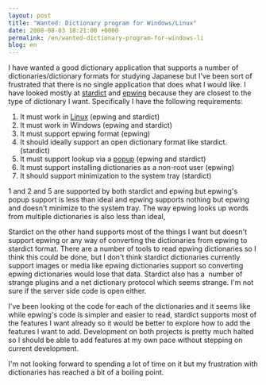 ```yaml
---
layout: post
title: "Wanted: Dictionary program for Windows/Linux"
date: 2008-08-03 18:21:00 +0000
permalink: /en/wanted-dictionary-program-for-windows-li
blog: en
---
```


<p>I have wanted a good dictionary application that supports a number of dictionaries/dictionary formats for studying Japanese but I've been sort of frustrated that there is no single application that does what I would like. I have looked mostly at <a href="http://stardict.sourceforge.net/">stardict</a> and <a href="http://epwing.sourceforge.net/">epwing</a> because they are closest to the type of dictionary I want. Specifically I have the following requirements:</p>
<ol>
<li>It must work in <a href="http://en.wikipedia.org/wiki/Linux" title="Linux">Linux</a> (epwing and stardict)<br /></li>
<li>It must work in Windows (epwing and stardict)<br /></li>
<li>It must support epwing format (epwing)<br /></li>
<li>It should ideally support an open dictionary format like stardict. (stardict)<br /></li>
<li>It must support lookup via a <a href="http://stardict.sourceforge.net/images/stardict03e.gif">popup</a> (epwing and stardict) </li>
<li>It must support installing dictionaries as a non-root user (epwing)<br /></li>
<li>It should support minimization to the system tray (stardict)<br /></li>
</ol>
<p>1 and 2 and 5 are supported by both stardict and epwing but epwing's popup support is less than ideal and epwing supports nothing but epwing and doesn't minimize to the system tray. The way epwing looks up words from multiple dictionaries is also less than ideal,</p>
<p>Stardict on the other hand supports most of the things I want but doesn't support epwing or any way of converting the dictionaries from epwing to stardict format. There are a number of tools to read epwing dictionaries so I think this could be done, but I don't think stardict dictionaries currently support images or media like epwing dictionaries support so converting epwing dictionaries would lose that data. Stardict also has a  number of strange plugins and a net dictionary protocol which seems strange. I'm not sure if the server side code is open either.</p>
<p>I've been looking ot the code for each of the dictionaries and it seems like while epwing's code is simpler and easier to read, stardict supports most of the features I want already so it would be better to explore how to add the features I want to add. Development on both projects is pretty much halted so I should be able to add features at my own pace without stepping on current development.</p>
<p>I'm not looking forward to spending a lot of time on it but my frustration with dictionaries has reached a bit of a boiling point.</p>
<div class="sharethis">
        <script type="text/javascript" language="javascript">
          SHARETHIS.addEntry( {
            title : 'Wanted: Dictionary program for Windows/Linux',
              url   : 'http://www.ianlewis.org/en/wanted-dictionary-program-for-windows-li'}, 
            { button: true }
          ) ;
        </script></div>
